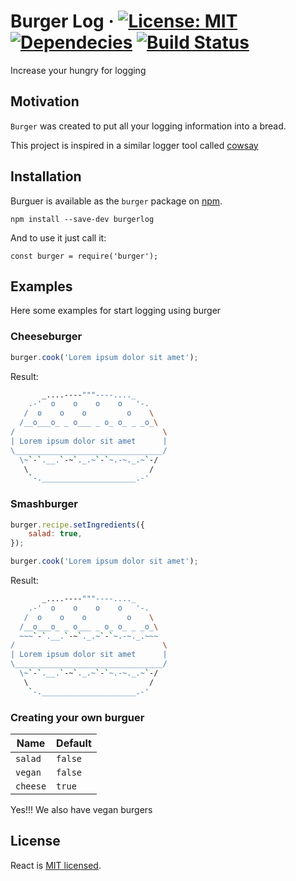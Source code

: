 # Burger Log &middot; [![License: MIT](https://img.shields.io/badge/License-MIT-brightgreen.svg)](https://opensource.org/licenses/MIT) [![Dependecies](https://david-dm.org/henriquesosa/burger.svg)](https://david-dm.org/henriquesosa/burger) [![Build Status](https://travis-ci.org/henriquesosa/burger.svg?branch=master)](https://travis-ci.org/henriquesosa/burger)

Increase your hungry for logging

## Motivation

`Burger` was created to put all your logging information into a bread.

This project is inspired in a similar logger tool called [cowsay](https://github.com/piuccio/cowsay)

## Installation

Burguer is available as the `burger` package on [npm](https://www.npmjs.com/).

    npm install --save-dev burgerlog

And to use it just call it:

    const burger = require('burger');

## Examples
Here some examples for start logging using burger

### Cheeseburger

```javascript
burger.cook('Lorem ipsum dolor sit amet');
```

Result:

```bash
       _....----"""----...._
    .-'  o    o    o    o   '-.
   /  o    o    o         o    \
  /__o___o_ _ o___ _ o_ o_ _ _o_\
/                                 \
| Lorem ipsum dolor sit amet      |
\_________________________________/
  \~`-`.__.`-~`._.~`-`~.-~._.~`-/
   \                           /
    `-._____________________.-'
```
### Smashburger

```javascript
burger.recipe.setIngredients({
    salad: true,
});

burger.cook('Lorem ipsum dolor sit amet');
```

Result:

```bash
       _....----"""----...._
    .-'  o    o    o    o   '-.
   /  o    o    o         o    \
  /__o___o_ _ o___ _ o_ o_ _ _o_\
  ~~~`-`.__.`-~`._.~`-`~.-~._.~~~
/                                 \
| Lorem ipsum dolor sit amet      |
\_________________________________/
  \~`-`.__.`-~`._.~`-`~.-~._.~`-/
   \                           /
    `-._____________________.-'
```



### Creating your own burguer

| Name          | Default                |
| ------------- | ---------------------- |
| `salad`       | `false`                |
| `vegan `      | `false`                |
| `cheese`      | `true`                 |

Yes!!! We also have vegan burgers

## License

React is [MIT licensed](./LICENSE).
